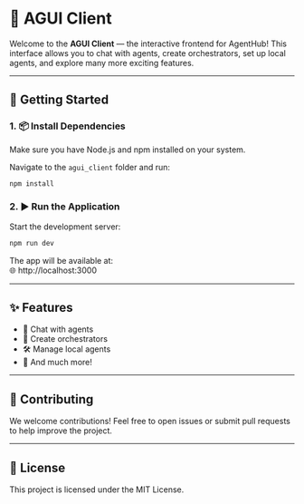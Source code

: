 # 💬 AGUI Client

Welcome to the **AGUI Client** — the interactive frontend for AgentHub! This interface allows you to chat with agents, create orchestrators, set up local agents, and explore many more exciting features.

---

## 🚀 Getting Started

### 1. 📦 Install Dependencies

Make sure you have Node.js and npm installed on your system.

Navigate to the `agui_client` folder and run:

```bash
npm install
```

### 2. ▶️ Run the Application

Start the development server:

```bash
npm run dev
```

The app will be available at:  
🌐 http://localhost:3000

---

## ✨ Features

- 💬 Chat with agents  
- 🧠 Create orchestrators  
- 🛠️ Manage local agents  
- 🌟 And much more!

---

## 🤝 Contributing

We welcome contributions! Feel free to open issues or submit pull requests to help improve the project.

---

## 📄 License

This project is licensed under the MIT License.
